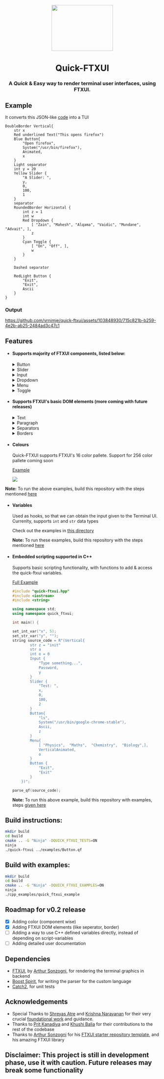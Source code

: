 <div align="center">
    <img src="./assets/qf-high-resolution-color-logo.png" height=150 width=200></img>
    <h1>Quick-FTXUI</h1>
    <h3>A <i>Quick</i> & Easy way to render terminal user interfaces, using FTXUI.</h3>
</div>

## Example

It converts this JSON-like [code](./examples/multiple_components.qf) into a TUI

```
DoubleBorder Vertical{
    str x
    Red underlined Text("This opens firefox")
    Blue Button{
        "Open firefox",
        System("/usr/bin/firefox"),
        Animated,
        x
    }
    Light separator
    int y = 20
    Yellow Slider {
        "A Slider: ",
        y,
        0,
        100,
        1
    }
    separator
    RoundedBorder Horizontal {
        int z = 1
        int w
        Red Dropdown {
            [ "Zain", "Mahesh", "Alqama", "Vaidic", "Mundane", "Advait", ],
            z
        }
        Cyan Toggle {
            [ "On", "Off", ],
            w
        }
    }

    Dashed separator

    RedLight Button {
        "Exit",
        "Exit",
        Ascii
    }
}
```

### Output

https://github.com/vrnimje/quick-ftxui/assets/103848930/715c821b-b259-4e2b-ab25-2484ad3c47c1

## Features
* #### Supports majority of FTXUI components, listed below:
    <details><summary>Button</summary>
    Supports System() calls (like /usr/bin/firefox)

    [Example](./examples/Button.qf)

    ![](./assets/image-1.png)
    </details>

    <details><summary>Slider</summary>

    [Example](./examples/Slider.qf)

    ![](./assets/image-2.png)

    </details>

    <details><summary>Input</summary>

    [Example](./examples/input.qf)

    ![](./assets/image-4.png)

    </details>

    <details><summary>Dropdown</summary>

    [Example](./examples/menu_toggle_dropdown.qf#L15-L18)

    ![](./assets/image-5.png)

    </details>

    <details><summary>Menu</summary>

    [Example](./examples/menu_toggle_dropdown.qf#L4-L8)
    
    ![](./assets/image-6.png)

    </details>

    <details><summary>Toggle</summary>

    [Example](./examples/menu_toggle_dropdown.qf#L11-14)

    ![](./assets/image-7.png)

    </details>

* #### Supports FTXUI's basic DOM elements (more coming with future releases)

    <details><summary>Text</summary>

    [Example](./examples/text.qf)

    ![](./assets/image-8.png)

    </details>

    <details><summary>Paragraph</summary>

    Similar to text, but adapts to size of terminal windoe

    [Example](./examples/paragraph.qf)

    ![Alt text](./assets/image-9.png)

    </details>

    <details><summary>Separators</summary>

    Allows for proper division the UI into neat sections

    [Example](./examples/separator.qf)

    ![](./assets/image-11.png)

    </details>

    <details><summary>Borders</summary>
    
    Borders can be applied on a block level 

    [Example](./examples/border.qf)

    ![](./assets/image-10.png)

    </details>

* #### Colours

    Quick-FTXUI supports FTXUI's 16 color pallete. Support for 256 color pallete coming soon

    [Example](./examples/colors.qf)

    ![](./assets/image-12.png)

**Note:** To run the above examples, build this repository with the steps mentioned [here](#build-instructions)


* #### Variables

    Used as hooks, so that we can obtain the input given to the Terminal UI. Currenlty, supports `int` and `str` data types

    Check out the examples in [this directory](./examples/)

    **Note:** To run these examples, build this repository with the steps mentioned [here](#build-instructions)

* #### Embedded scripting supported in C++

    Supports basic scripting functionality, with functions to add & access the quick-ftxui variables.
    
    [Full Example](./cpp_examples/example.cpp)

    ```cpp
    #include "quick-ftxui.hpp"
    #include <iostream>
    #include <string>

    using namespace std;
    using namespace quick_ftxui;

    int main() {

    set_int_var("x", 5);
    set_str_var("y", "");
    string source_code = R"(Vertical{
            str z = "init"
            str a
            int o = 0
            Input {
                "Type something...",
                Password,
                y
            }
            Slider {
                "Test: ",
                x,
                0,
                100,
                2
            }
            Button{
                "ls",
                System("/usr/bin/google-chrome-stable"),
                Ascii,
                z
            }
            Menu{
                [ "Physics",  "Maths",  "Chemistry",  "Biology",],
                VerticalAnimated,
                o
            }
            Button {
                "Exit",
                "Exit"
            }
        })";

    parse_qf(source_code);
    ```

    **Note:** To run this above example, build this repository with examples, steps [given here](#build-with-examples)

## Build instructions:
~~~bash
mkdir build
cd build
cmake .. -G "Ninja" -DQUICK_FTXUI_TESTS=ON
ninja
./quick-ftxui ../examples/Button.qf
~~~

## Build with examples:
~~~bash
mkdir build
cd build
cmake .. -G "Ninja" -DQUICK_FTXUI_EXAMPLES=ON
ninja
./cpp_examples/quick_ftxui_example
~~~

## Roadmap for v0.2 release

- [x] Adding color (component wise)
- [x] Adding FTXUI DOM elements (like seperator, border)
- [ ] Adding a way to use C++ defined variables directly, instead of depending on script-variables 
- [ ] Adding detailed user documentation

## Dependencies

* [FTXUI](https://github.com/ArthurSonzogni/FTXUI), by [Arthur Sonzogni](https://github.com/ArthurSonzogni), for rendering the terminal graphics in backend
* [Boost Spirit](https://github.com/boostorg/spirit), for writing the parser for the custom language
* [Catch2](https://github.com/catchorg/Catch2), for unit tests

## Acknowledgements

* Special Thanks to [Shreyas Atre](https://github.com/SAtacker) and [Krishna Narayanan](https://github.com/Krishna-13-cyber) for their very crucial [foundational work](https://github.com/SAtacker/quick-ftxui) and guidance.
* Thanks to [Prit Kanadiya](https://github.com/PritK99) and [Khushi Balia](https://github.com/Khushi-Balia) for their contributions to the rest of the codebase
* Thanks to [Arthur Sonzogni](https://github.com/ArthurSonzogni) for his [FTXUI starter repository template](https://github.com/ArthurSonzogni/ftxui-starter), and his amazing FTXUI library 

## Disclaimer: This project is still in development phase, use it with caution. Future releases may break some functionality







